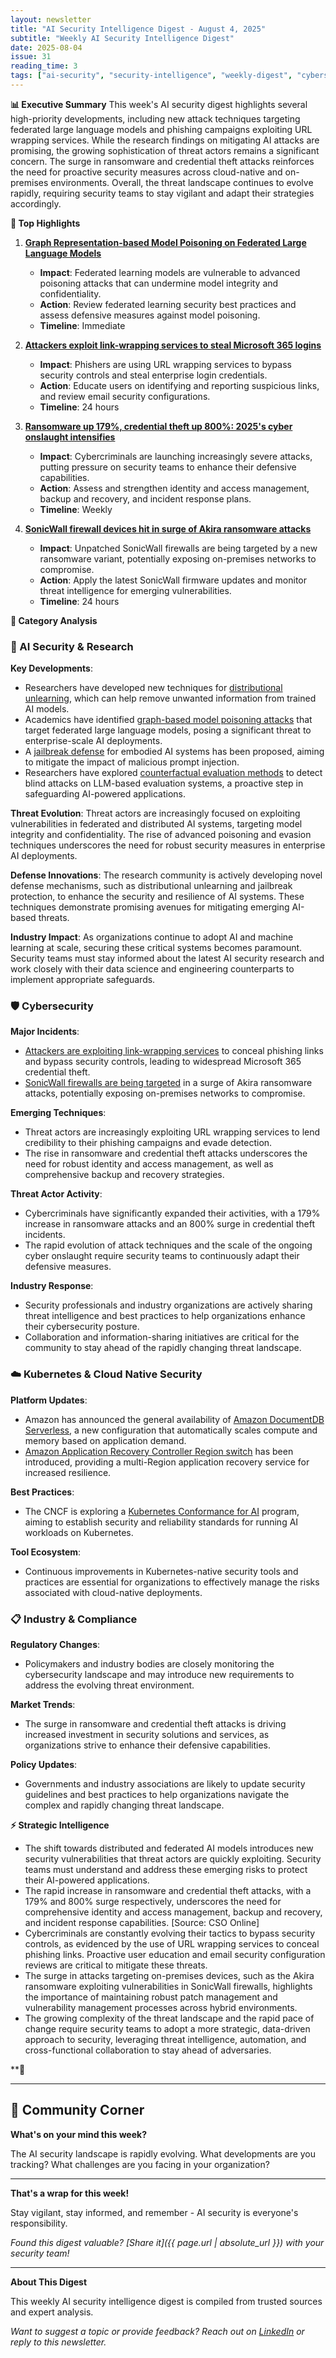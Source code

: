 ```yaml
---
layout: newsletter
title: "AI Security Intelligence Digest - August 4, 2025"
subtitle: "Weekly AI Security Intelligence Digest"
date: 2025-08-04
issue: 31
reading_time: 3
tags: ["ai-security", "security-intelligence", "weekly-digest", "cybersecurity"]
---
```


**📊 Executive Summary**
This week's AI security digest highlights several high-priority developments, including new attack techniques targeting federated large language models and phishing campaigns exploiting URL wrapping services. While the research findings on mitigating AI attacks are promising, the growing sophistication of threat actors remains a significant concern. The surge in ransomware and credential theft attacks reinforces the need for proactive security measures across cloud-native and on-premises environments. Overall, the threat landscape continues to evolve rapidly, requiring security teams to stay vigilant and adapt their strategies accordingly.

**🎯 Top Highlights**

1. **[Graph Representation-based Model Poisoning on Federated Large Language Models](https://arxiv.org/abs/2507.01694)**
   - **Impact**: Federated learning models are vulnerable to advanced poisoning attacks that can undermine model integrity and confidentiality.
   - **Action**: Review federated learning security best practices and assess defensive measures against model poisoning.
   - **Timeline**: Immediate

2. **[Attackers exploit link-wrapping services to steal Microsoft 365 logins](https://www.bleepingcomputer.com/news/security/attackers-exploit-link-wrapping-services-to-steal-microsoft-365-logins/)**
   - **Impact**: Phishers are using URL wrapping services to bypass security controls and steal enterprise login credentials.
   - **Action**: Educate users on identifying and reporting suspicious links, and review email security configurations.
   - **Timeline**: 24 hours

3. **[Ransomware up 179%, credential theft up 800%: 2025's cyber onslaught intensifies](https://www.csoonline.com/article/4032035/ransomware-up-179-credential-theft-up-800-2025s-cyber-onslaught-intensifies.html)**
   - **Impact**: Cybercriminals are launching increasingly severe attacks, putting pressure on security teams to enhance their defensive capabilities.
   - **Action**: Assess and strengthen identity and access management, backup and recovery, and incident response plans.
   - **Timeline**: Weekly

4. **[SonicWall firewall devices hit in surge of Akira ransomware attacks](https://www.bleepingcomputer.com/news/security/surge-of-akira-ransomware-attacks-hits-sonicwall-firewall-devices/)**
   - **Impact**: Unpatched SonicWall firewalls are being targeted by a new ransomware variant, potentially exposing on-premises networks to compromise.
   - **Action**: Apply the latest SonicWall firmware updates and monitor threat intelligence for emerging vulnerabilities.
   - **Timeline**: 24 hours

**📂 Category Analysis**

### 🤖 AI Security & Research
**Key Developments**:
- Researchers have developed new techniques for [distributional unlearning](https://arxiv.org/abs/2507.15112), which can help remove unwanted information from trained AI models.
- Academics have identified [graph-based model poisoning attacks](https://arxiv.org/abs/2507.01694) that target federated large language models, posing a significant threat to enterprise-scale AI deployments.
- A [jailbreak defense](https://arxiv.org/abs/2504.13201) for embodied AI systems has been proposed, aiming to mitigate the impact of malicious prompt injection.
- Researchers have explored [counterfactual evaluation methods](https://arxiv.org/abs/2507.23453) to detect blind attacks on LLM-based evaluation systems, a proactive step in safeguarding AI-powered applications.

**Threat Evolution**: Threat actors are increasingly focused on exploiting vulnerabilities in federated and distributed AI systems, targeting model integrity and confidentiality. The rise of advanced poisoning and evasion techniques underscores the need for robust security measures in enterprise AI deployments.

**Defense Innovations**: The research community is actively developing novel defense mechanisms, such as distributional unlearning and jailbreak protection, to enhance the security and resilience of AI systems. These techniques demonstrate promising avenues for mitigating emerging AI-based threats.

**Industry Impact**: As organizations continue to adopt AI and machine learning at scale, securing these critical systems becomes paramount. Security teams must stay informed about the latest AI security research and work closely with their data science and engineering counterparts to implement appropriate safeguards.

### 🛡️ Cybersecurity
**Major Incidents**:
- [Attackers are exploiting link-wrapping services](https://www.bleepingcomputer.com/news/security/attackers-exploit-link-wrapping-services-to-steal-microsoft-365-logins/) to conceal phishing links and bypass security controls, leading to widespread Microsoft 365 credential theft.
- [SonicWall firewalls are being targeted](https://www.bleepingcomputer.com/news/security/surge-of-akira-ransomware-attacks-hits-sonicwall-firewall-devices/) in a surge of Akira ransomware attacks, potentially exposing on-premises networks to compromise.

**Emerging Techniques**:
- Threat actors are increasingly exploiting URL wrapping services to lend credibility to their phishing campaigns and evade detection.
- The rise in ransomware and credential theft attacks underscores the need for robust identity and access management, as well as comprehensive backup and recovery strategies.

**Threat Actor Activity**:
- Cybercriminals have significantly expanded their activities, with a 179% increase in ransomware attacks and an 800% surge in credential theft incidents.
- The rapid evolution of attack techniques and the scale of the ongoing cyber onslaught require security teams to continuously adapt their defensive measures.

**Industry Response**:
- Security professionals and industry organizations are actively sharing threat intelligence and best practices to help organizations enhance their cybersecurity posture.
- Collaboration and information-sharing initiatives are critical for the community to stay ahead of the rapidly changing threat landscape.

### ☁️ Kubernetes & Cloud Native Security
**Platform Updates**:
- Amazon has announced the general availability of [Amazon DocumentDB Serverless](https://aws.amazon.com/blogs/aws/amazon-documentdb-serverless-is-now-available/), a new configuration that automatically scales compute and memory based on application demand.
- [Amazon Application Recovery Controller Region switch](https://aws.amazon.com/blogs/aws/introducing-amazon-application-recovery-controller-region-switch-a-multi-region-application-recovery-service/) has been introduced, providing a multi-Region application recovery service for increased resilience.

**Best Practices**:
- The CNCF is exploring a [Kubernetes Conformance for AI](https://www.cncf.io/blog/2025/08/01/help-us-build-the-kubernetes-conformance-for-ai/) program, aiming to establish security and reliability standards for running AI workloads on Kubernetes.

**Tool Ecosystem**:
- Continuous improvements in Kubernetes-native security tools and practices are essential for organizations to effectively manage the risks associated with cloud-native deployments.

### 📋 Industry & Compliance
**Regulatory Changes**:
- Policymakers and industry bodies are closely monitoring the cybersecurity landscape and may introduce new requirements to address the evolving threat environment.

**Market Trends**:
- The surge in ransomware and credential theft attacks is driving increased investment in security solutions and services, as organizations strive to enhance their defensive capabilities.

**Policy Updates**:
- Governments and industry associations are likely to update security guidelines and best practices to help organizations navigate the complex and rapidly changing threat landscape.

**⚡ Strategic Intelligence**
- The shift towards distributed and federated AI models introduces new security vulnerabilities that threat actors are quickly exploiting. Security teams must understand and address these emerging risks to protect their AI-powered applications.
- The rapid increase in ransomware and credential theft attacks, with a 179% and 800% surge respectively, underscores the need for comprehensive identity and access management, backup and recovery, and incident response capabilities. [Source: CSO Online]
- Cybercriminals are constantly evolving their tactics to bypass security controls, as evidenced by the use of URL wrapping services to conceal phishing links. Proactive user education and email security configuration reviews are critical to mitigate these threats.
- The surge in attacks targeting on-premises devices, such as the Akira ransomware exploiting vulnerabilities in SonicWall firewalls, highlights the importance of maintaining robust patch management and vulnerability management processes across hybrid environments.
- The growing complexity of the threat landscape and the rapid pace of change require security teams to adopt a more strategic, data-driven approach to security, leveraging threat intelligence, automation, and cross-functional collaboration to stay ahead of adversaries.

**🔮

---

## 💬 Community Corner

**What's on your mind this week?** 

The AI security landscape is rapidly evolving. What developments are you tracking? What challenges are you facing in your organization?

---

**That's a wrap for this week!**

Stay vigilant, stay informed, and remember - AI security is everyone's responsibility.

*Found this digest valuable? [Share it]({{ page.url | absolute_url }}) with your security team!*

---

**About This Digest**

This weekly AI security intelligence digest is compiled from trusted sources and expert analysis. 

*Want to suggest a topic or provide feedback? Reach out on [LinkedIn](https://linkedin.com/in/aminraji) or reply to this newsletter.*